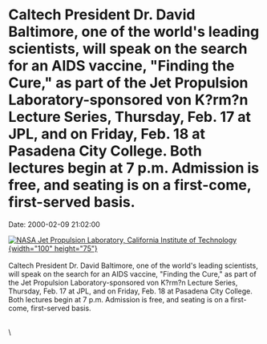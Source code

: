 Caltech President Dr. David Baltimore, one of the world\'s leading scientists, will speak on the search for an AIDS vaccine, \"Finding the Cure,\" as part of the Jet Propulsion Laboratory-sponsored von K?rm?n Lecture Series, Thursday, Feb. 17 at JPL, and on Friday, Feb. 18 at Pasadena City College. Both lectures begin at 7 p.m. Admission is free, and seating is on a first-come, first-served basis.
================================================================================================================================================================================================================================================================================================================================================================================================================

Date: 2000-02-09 21:02:00

[![NASA Jet Propulsion Laboratory, California Institute of
Technology](http://www.jpl.nasa.gov/images/){width="100"
height="75"}](http://www.jpl.nasa.gov/news/&rn=news.xml&rst=4961)\
\
Caltech President Dr. David Baltimore, one of the world\'s leading
scientists, will speak on the search for an AIDS vaccine, \"Finding the
Cure,\" as part of the Jet Propulsion Laboratory-sponsored von K?rm?n
Lecture Series, Thursday, Feb. 17 at JPL, and on Friday, Feb. 18 at
Pasadena City College. Both lectures begin at 7 p.m. Admission is free,
and seating is on a first-come, first-served basis.

\
\

